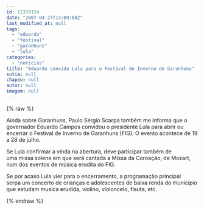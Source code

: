 ```yaml
---
id: 12378154
date: "2007-04-27T13:09:00Z"
last_modified_at: null
tags:
  - "eduardo"
  - "festival"
  - "garanhuns"
  - "lula"
categories:
  - "noticias"
title: "Eduardo convida Lula para o Festival de Inverno de Garanhuns"
sutia: null
chapeu: null
autor: null
imagem: null
---
```

{% raw %}
<p><P>Ainda sobre Garanhuns,&nbsp;Paulo Sérgio Scarpa também me informa que o governador&nbsp;Eduardo Campos convidou o presidente Lula para abrir ou encerrar o Festival de Inverno de Garanhuns (FIG). O evento acontece de 19 a 28 de julho.</P></p>
<p><P>Se Lula confirmar a vinda na abertura,&nbsp;deve participar também de uma&nbsp;missa solene em que será cantada a&nbsp;Missa da Coroação, de Mozart, num dos eventos de música erudita do FIG.</P></p>
<p><P>Se por acaso Lula vier para o encerramento,&nbsp;a programação principal serpa&nbsp;um concerto de crianças e adolescentes de baixa renda do município que estudam musica erudida, violino, violoncelo, flauta, etc.</P> </p>
{% endraw %}